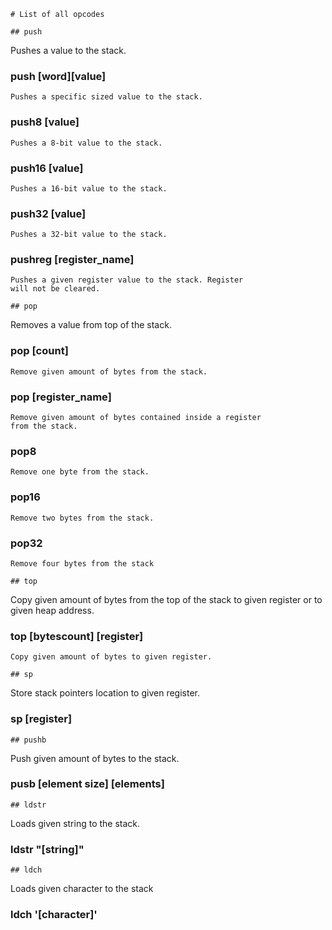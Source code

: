 ﻿	# List of all opcodes

	## push

Pushes a value to the stack.

### push	[word][value]
	Pushes a specific sized value to the stack. 

### push8	[value] 
	Pushes a 8-bit value to the stack.

### push16	[value]
	Pushes a 16-bit value to the stack.

### push32	[value]
	Pushes a 32-bit value to the stack.

### pushreg [register_name]
	Pushes a given register value to the stack. Register
	will not be cleared.

	## pop

Removes a value from top of the stack.

### pop		[count]
	Remove given amount of bytes from the stack.

### pop		[register_name]
	Remove given amount of bytes contained inside a register 
	from the stack.

### pop8
	Remove one byte from the stack.

### pop16
	Remove two bytes from the stack.

### pop32
	Remove four bytes from the stack

	## top

Copy given amount of bytes from the top of the stack to given register
or to given heap address.

### top [bytescount] [register]
	Copy given amount of bytes to given register.

	## sp

Store stack pointers location to given register.

### sp [register]

	## pushb

Push given amount of bytes to the stack.

### pusb [element size] [elements]

	## ldstr

Loads given string to the stack.

### ldstr "[string]"

	## ldch

Loads given character to the stack

### ldch '[character]'
